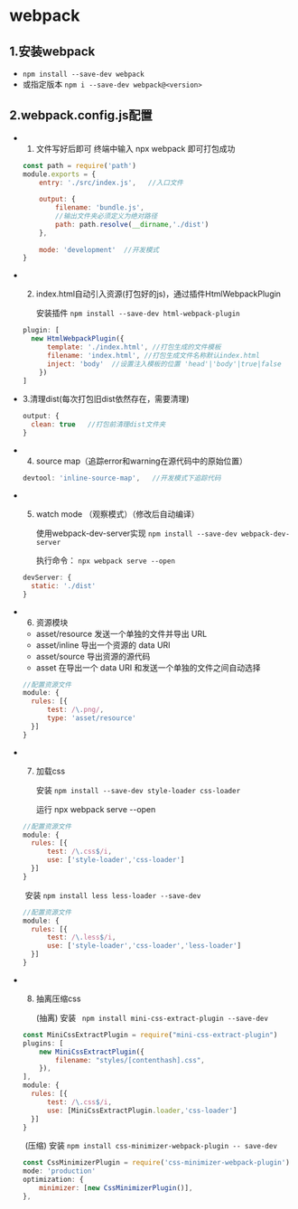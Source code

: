 # webpack

## 1.安装webpack

- `npm install --save-dev webpack`
- 或指定版本  `npm i --save-dev webpack@<version>`

## 2.webpack.config.js配置

- 1. 文件写好后即可 终端中输入 npx webpack 即可打包成功

  ```js
  const path = require('path')
  module.exports = {
      entry: './src/index.js',   //入口文件
      
      output: {
          filename: 'bundle.js',
          //输出文件夹必须定义为绝对路径
          path: path.resolve(__dirname,'./dist')
      },
      
      mode: 'development'  //开发模式
  }
  ```

- 2. index.html自动引入资源(打包好的js)，通过插件HtmlWebpackPlugin

     安装插件  `npm install --save-dev html-webpack-plugin`

  ```js
  plugin: [
  	new HtmlWebpackPlugin({
  		template: './index.html', //打包生成的文件模板
  		filename: 'index.html', //打包生成文件名称默认index.html
  		inject: 'body'  //设置注入模板的位置 'head'|'body'|true|false
      })
  ]
  ```

  

- 3.清理dist(每次打包旧dist依然存在，需要清理)  

  ```js
  output: {
  	clean: true   //打包前清理dist文件夹
  }
  ```

  

- 4. source map（追踪error和warning在源代码中的原始位置）

  ```js
  devtool: 'inline-source-map',   //开发模式下追踪代码
  ```

- 5. watch mode （观察模式）（修改后自动编译）

     使用webpack-dev-server实现  `npm install --save-dev webpack-dev-server`

     执行命令： `npx webpack serve --open`

  ```js
  devServer: {
  	static: './dist'
  }
  ```

- 6.  资源模块
     - asset/resource 发送一个单独的文件并导出 URL
     - asset/inline 导出一个资源的 data URI
     - asset/source 导出资源的源代码
     - asset 在导出一个 data URI 和发送一个单独的文件之间自动选择

  ```js
  //配置资源文件
  module: {
  	rules: [{
  		test: /\.png/,
  		type: 'asset/resource'
  	}]
  }
  ```

- 7. 加载css

     安装 `npm install --save-dev style-loader css-loader`

     运行 npx webpack serve --open

  ```js
  //配置资源文件
  module: {
  	rules: [{
  		test: /\.css$/i,
  		use: ['style-loader','css-loader']
  	}]
  }
  ```

  ​	安装 `npm install less less-loader --save-dev`

  ```js
  //配置资源文件
  module: {
  	rules: [{
  		test: /\.less$/i,
  		use: ['style-loader','css-loader','less-loader']
  	}]
  }
  ```

- 8. 抽离压缩css

     (抽离)  安装 ` npm install mini-css-extract-plugin --save-dev`

  ```js
  const MiniCssExtractPlugin = require("mini-css-extract-plugin")
  plugins: [
      new MiniCssExtractPlugin({
          filename: "styles/[contenthash].css",
      }),
  ],
  module: {
  	rules: [{
  		test: /\.css$/i,
  		use: [MiniCssExtractPlugin.loader,'css-loader']
  	}]
  }
  ```

  ​		(压缩)	安装 `npm install css-minimizer-webpack-plugin -- save-dev`	

  ```js
  const CssMinimizerPlugin = require('css-minimizer-webpack-plugin')
  mode: 'production'
  optimization: {
      minimizer: [new CssMinimizerPlugin()],
  },
  
  ```
